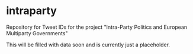 # intraparty
Repository for Tweet IDs for the project "Intra-Party Politics and European Multiparty Governments"

This will be filled with data soon and is currently just a placeholder.
